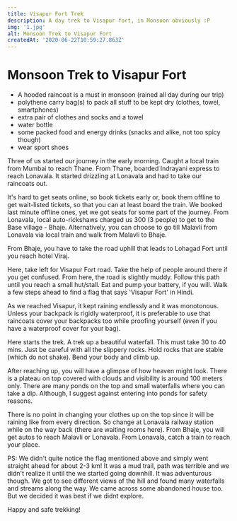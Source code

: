 ```yaml
---
title: Visapur Fort Trek
description: A day trek to Visapur fort, in Monsoon obviously :P
img: '1.jpg'
alt: Monsoon Trek to Visapur Fort
createdAt: '2020-06-22T10:59:27.863Z'
---
```


# Monsoon Trek to Visapur Fort

- A hooded raincoat is a must in monsoon (rained all day during our trip)
- polythene carry bag(s) to pack all stuff to be kept dry (clothes, towel, smartphones)
- extra pair of clothes and socks and a towel
- water bottle
- some packed food and energy drinks (snacks and alike, not too spicy though)
- wear sport shoes

Three of us started our journey in the early morning. Caught a local train from Mumbai to reach Thane. From Thane, boarded Indrayani express to reach Lonavala. It started drizzling at Lonavala and had to take our raincoats out.

It's hard to get seats online, so book tickets early or, book them offline to get wait-listed tickets, so that you can at least board the train. We booked last minute offline ones, yet we got seats for some part of the journey. From Lonavala, local auto-rickshaws charged us 300 (3 people) to get to the Base village - Bhaje. Alternatively, you can choose to go till Malavli from Lonavala via local train and walk from Malavli to Bhaje.

From Bhaje, you have to take the road uphill that leads to Lohagad Fort until you reach hotel Viraj.

<v-img src="/monsoon-trek/images/1.jpg" alt="Monsoon trek"></v-img>

Here, take left for Visapur Fort road. Take the help of people around there if you get confused. From here, the road is slightly muddy. Follow this path until you reach a small hut/stall. Eat and pump your battery, if you will. Walk a few steps ahead to find a flag that says 'Visapur Fort' in Hindi.

As we reached Visapur, it kept raining endlessly and it was monotonous. Unless your backpack is rigidly waterproof, it is preferable to use that raincoats cover your backpacks too while proofing yourself (even if you have a waterproof cover for your bag).

<v-img src="/monsoon-trek/images/2.jpg" alt="Monsoon trek"></v-img>

Here starts the trek. A trek up a beautiful waterfall. This must take 30 to 40 mins. Just be careful with all the slippery rocks. Hold rocks that are stable (which do not shake). Bend your body and climb up.

<v-img src="/monsoon-trek/images/3.png" alt="Monsoon trek"></v-img>

After reaching up, you will have a glimpse of how heaven might look. There is a plateau on top covered with clouds and visibility is around 100 meters only. There are many ponds on the top and small waterfalls where you can take a dip. Although, I suggest against entering into ponds for safety reasons.

There is no point in changing your clothes up on the top since it will be raining like from every direction. So change at Lonavala railway station while on the way back (there are waiting rooms here). From Bhaje, you will get autos to reach Malavli or Lonavala. From Lonavala, catch a train to reach your place.

PS: We didn't quite notice the flag mentioned above and simply went straight ahead for about 2-3 km! It was a mud trail, path was terrible and we didn't realize it until the we  started going downhill. It was adventurous though. We got to see different views of the hill and found many waterfalls and streams along the way. We came across some abandoned house too. But we decided it was best if we didnt explore.

Happy and safe trekking!
